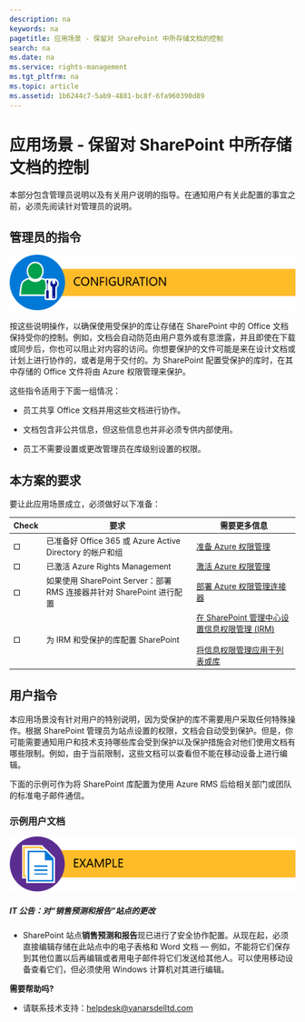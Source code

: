 ```yaml
---
description: na
keywords: na
pagetitle: 应用场景 - 保留对 SharePoint 中所存储文档的控制
search: na
ms.date: na
ms.service: rights-management
ms.tgt_pltfrm: na
ms.topic: article
ms.assetid: 1b6244c7-5ab9-4881-bc8f-6fa960390d89
---
```

# 应用场景 - 保留对 SharePoint 中所存储文档的控制
本部分包含管理员说明以及有关用户说明的指导。在通知用户有关此配置的事宜之前，必须先阅读针对管理员的说明。

## 管理员的指令
![](../Image/AzRMS_AdminBanner.png)

按这些说明操作，以确保使用受保护的库让存储在 SharePoint 中的 Office 文档保持受你的控制。例如，文档会自动防范由用户意外或有意泄露，并且即使在下载或同步后，你也可以阻止对内容的访问。你想要保护的文件可能是来在设计文档或计划上进行协作的，或者是用于交付的。为 SharePoint 配置受保护的库时，在其中存储的 Office 文件将由 Azure 权限管理来保护。

这些指令适用于下面一组情况：

-   员工共享 Office 文档并用这些文档进行协作。

-   文档包含非公共信息，但这些信息也并非必须专供内部使用。

-   员工不需要设置或更改管理员在库级别设置的权限。

## 本方案的要求
要让此应用场景成立，必须做好以下准备：

|Check|要求|需要更多信息|
|---------|------|----------|
|![](../Image/4d269a30-a873-45c5-87de-30ee6558e7b0.gif)|已准备好 Office 365 或 Azure Active Directory 的帐户和组|[准备 Azure 权限管理](https://technet.microsoft.com/library/jj585029.aspx)|
|![](../Image/4d269a30-a873-45c5-87de-30ee6558e7b0.gif)|已激活 Azure Rights Management|[激活 Azure 权限管理](https://technet.microsoft.com/library/jj658941.aspx)|
|![](../Image/4d269a30-a873-45c5-87de-30ee6558e7b0.gif)|如果使用 SharePoint Server：部署 RMS 连接器并针对 SharePoint 进行配置|[部署 Azure 权限管理连接器](https://technet.microsoft.com/library/dn375964.aspx)|
|![](../Image/4d269a30-a873-45c5-87de-30ee6558e7b0.gif)|为 IRM 和受保护的库配置 SharePoint|[在 SharePoint 管理中心设置信息权限管理 (IRM)](https://support.office.com/en-us/article/Set-up-Information-Rights-Management-IRM-in-SharePoint-admin-center-239ce6eb-4e81-42db-bf86-a01362fed65c)<br /><br />[将信息权限管理应用于列表或库](http://office.microsoft.com/sharepoint-help/apply-information-rights-management-to-a-list-or-library-HA102891460.aspx)|

## 用户指令
本应用场景没有针对用户的特别说明，因为受保护的库不需要用户采取任何特殊操作。根据 SharePoint 管理员为站点设置的权限，文档会自动受到保护。但是，你可能需要通知用户和技术支持哪些库会受到保护以及保护措施会对他们使用文档有哪些限制。例如，由于当前限制，这些文档可以查看但不能在移动设备上进行编辑。

下面的示例可作为将 SharePoint 库配置为使用 Azure RMS 后给相关部门或团队的标准电子邮件通信。

### 示例用户文档
![](../Image/AzRMS_ExampleBanner.png)

##### IT 公告：对“销售预测和报告”站点的更改

-   SharePoint 站点**销售预测和报告**现已进行了安全协作配置。从现在起，必须直接编辑存储在此站点中的电子表格和 Word 文档 — 例如，不能将它们保存到其他位置以后再编辑或者用电子邮件将它们发送给其他人。可以使用移动设备查看它们，但必须使用 Windows 计算机对其进行编辑。

**需要帮助吗?**

-   请联系技术支持：helpdesk@vanarsdelltd.com

